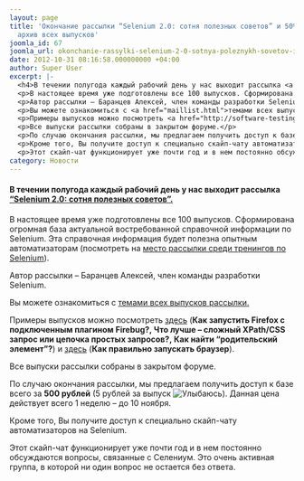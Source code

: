 ```yaml
---
layout: page
title: 'Окончание рассылки “Selenium 2.0: сотня полезных советов” и 50% скидка на
  архив всех выпусков'
joomla_id: 67
joomla_url: okonchanie-rassylki-selenium-2-0-sotnya-poleznykh-sovetov-i-50-skidka-na-arkhiv-vsekh-vypuskov
date: 2012-10-31 08:16:58.000000000 +04:00
author: Super User
excerpt: |-
  <h4>В течении полугода каждый рабочий день у нас выходит рассылка <a href="maillist.html">“Selenium 2.0: сотня полезных советов”.</a></h4>
  <p>В настоящее время уже подготовлены все 100 выпусков. Сформирована огромная база актуальной востребованной справочной информации по Selenium. Эта справочная информация будет полезна опытным автоматизаторам (посмотреть на <a href="trainings.html">место рассылки среди тренингов по Selenium</a>).</p>
  <p>Автор рассылки – Баранцев Алексей, член команды разработки Selenium.</p>
  <p>Вы можете ознакомиться с <a href="maillist.html">темами всех выпусков рассылки.</a></p>
  <p>Примеры выпусков можно посмотреть <a href="http://software-testing.ru/events/1613-selenium-tips-and-tricks">здесь</a> (<strong>Как запустить Firefox с подключенным плагином Firebug?, <strong>Что лучше – сложный XPath/CSS запрос или цепочка простых запросов?, <strong>Как найти “родительский элемент”?</strong></strong></strong>) и <a href="articles/66-how-to-start-browser-with-driver-factory.html">здесь</a> (<strong>Как правильно запускать браузер</strong>).</p>
  <p>Все выпуски рассылки собраны в закрытом форуме.</p>
  <p>По случаю окончания рассылки, мы предлагаем получить доступ к базе всего за <strong>500 рублей</strong> (5 рублей за выпуск <img src="media/editors/tinymce/jscripts/tiny_mce/plugins/emotions/img/smiley-smile.gif" border="0" alt="Улыбаюсь" title="Улыбаюсь" />). Данная цена действует всего 1 неделю – до 10 ноября.</p>
  <p>Кроме того, Вы получите доступ к специально скайп-чату автоматизаторов на Selenium.</p>
  <p>Этот скайп-чат функционирует уже почти год и в нем постоянно обсуждаются вопросы, связанные с Селениум. Это очень активная группа, в которой ни один вопрос не остается без ответа. </p>
category: Новости
---
```

<h4>В течении полугода каждый рабочий день у нас выходит рассылка <a href="maillist.html">“Selenium 2.0: сотня полезных советов”.</a></h4>
<p>В настоящее время уже подготовлены все 100 выпусков. Сформирована огромная база актуальной востребованной справочной информации по Selenium. Эта справочная информация будет полезна опытным автоматизаторам (посмотреть на <a href="trainings.html">место рассылки среди тренингов по Selenium</a>).</p>
<p>Автор рассылки – Баранцев Алексей, член команды разработки Selenium.</p>
<p>Вы можете ознакомиться с <a href="maillist.html">темами всех выпусков рассылки.</a></p>
<p>Примеры выпусков можно посмотреть <a href="http://software-testing.ru/events/1613-selenium-tips-and-tricks">здесь</a> (<strong>Как запустить Firefox с подключенным плагином Firebug?, <strong>Что лучше – сложный XPath/CSS запрос или цепочка простых запросов?, <strong>Как найти “родительский элемент”?</strong></strong></strong>) и <a href="articles/66-how-to-start-browser-with-driver-factory.html">здесь</a> (<strong>Как правильно запускать браузер</strong>).</p>
<p>Все выпуски рассылки собраны в закрытом форуме.</p>
<p>По случаю окончания рассылки, мы предлагаем получить доступ к базе всего за <strong>500 рублей</strong> (5 рублей за выпуск <img src="media/editors/tinymce/jscripts/tiny_mce/plugins/emotions/img/smiley-smile.gif" border="0" alt="Улыбаюсь" title="Улыбаюсь" />). Данная цена действует всего 1 неделю – до 10 ноября.</p>
<p>Кроме того, Вы получите доступ к специально скайп-чату автоматизаторов на Selenium.</p>
<p>Этот скайп-чат функционирует уже почти год и в нем постоянно обсуждаются вопросы, связанные с Селениум. Это очень активная группа, в которой ни один вопрос не остается без ответа. </p>
